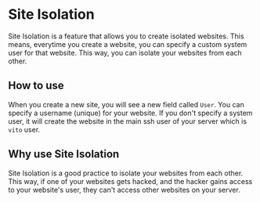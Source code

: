 # Site Isolation

Site Isolation is a feature that allows you to create isolated websites. This means, everytime you create a website, you
can specify a custom system
user for that website. This way, you can isolate your websites from each other.

## How to use

When you create a new site, you will see a new field called `User`. You can specify a username (unique) for your
website. If you don't specify a system user, it will create the website in the main ssh user of your server which is
`vito` user.

## Why use Site Isolation

Site Isolation is a good practice to isolate your websites from each other. This way, if one of your websites gets
hacked, and the hacker gains access to your website's user, they can't access other websites on your server.

